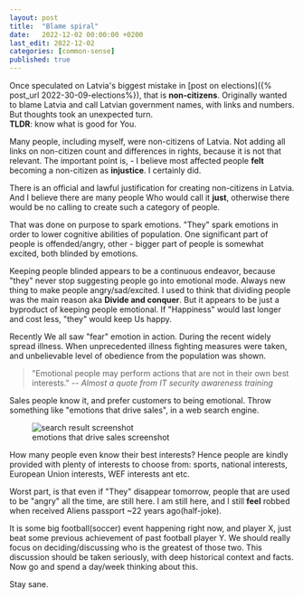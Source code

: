 ```yaml
---
layout: post
title:  "Blame spiral"
date:   2022-12-02 00:00:00 +0200
last_edit: 2022-12-02
categories: [common-sense]
published: true
---
```


Once speculated on Latvia's biggest mistake in [post on elections]({% post_url
2022-30-09-elections%}), that is **non-citizens**. Originally wanted to blame
Latvia and call Latvian government names, with links and numbers. But thoughts
took an unexpected turn.  
**TLDR**: know what is good for You.

Many people, including myself, were non-citizens of Latvia. Not adding all
links on non-citizen count and differences in rights, because it is not that
relevant. The important point is, - I believe most affected people **felt** becoming
a non-citizen as **injustice**. I certainly did.

There is an official and lawful justification for creating non-citizens in
Latvia. And I believe there are many people Who would call it **just**,
otherwise there would be no calling to create such a category of people.

That was done on purpose to spark emotions. "They" spark
emotions in order to lower cognitive abilities of population. One significant
part of people is offended/angry, other - bigger part of people is somewhat
excited, both blinded by emotions.  

Keeping people blinded appears to be a continuous endeavor, because "they" never
stop suggesting people go into emotional mode. Always new thing to make
people angry/sad/excited. I used to think that dividing people was the main
reason aka **Divide and conquer**. But it appears to be just a byproduct of
keeping people emotional. If "Happiness" would last longer and cost less,
"they" would keep Us happy.

Recently We all saw "fear" emotion in action. During the recent widely spread
illness. When unprecedented illness fighting measures were taken, and
unbelievable level of obedience from the population was shown.

> "Emotional people may perform actions that are not in their own best interests." 
> -- <cite>Almost a quote from IT security awareness training</cite>

Sales people know it, and prefer customers to being emotional. Throw something like 
"emotions that drive sales", in a web search engine.

<figure>
    <img alt="search result screenshot" src="{{site.base_url}}/assets/images/emotions-that-sell.png" />
    <figcaption>emotions that drive sales screenshot
    </figcaption>
</figure>

How many people even know their best interests? Hence people are kindly
provided with plenty of interests to choose from: sports, national interests, European
Union interests, WEF interests ant etc.  

Worst part, is that even if "They" disappear tomorrow, people that 
are used to be "angry" all the time, are still here. I am still here, and I still 
**feel** robbed when received Aliens passport ~22 years ago(half-joke).

It is some big football(soccer) event happening right now, and player X, just
beat some previous achievement of past football player Y. We should really
focus on deciding/discussing who is the greatest of those two. This discussion
should be taken seriously, with deep historical context and facts. Now go and
spend a day/week thinking about this.

Stay sane.
